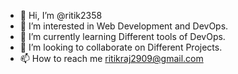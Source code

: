 - 👋 Hi, I’m @ritik2358
- 👀 I’m interested in Web Development and DevOps.
- 🌱 I’m currently learning Different tools of DevOps.
- 💞️ I’m looking to collaborate on Different Projects.
- 📫 How to reach me ritikraj2909@gmail.com

<!---
ritik2358/ritik2358 is a ✨ special ✨ repository because its `README.md` (this file) appears on your GitHub profile.
You can click the Preview link to take a look at your changes.
--->
